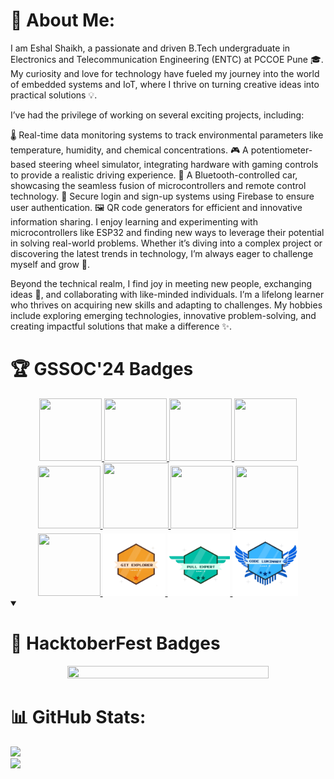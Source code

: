 # 💫 About Me:
I am Eshal Shaikh, a passionate and driven B.Tech undergraduate in Electronics and Telecommunication Engineering (ENTC) at PCCOE Pune 🎓. My curiosity and love for technology have fueled my journey into the world of embedded systems and IoT, where I thrive on turning creative ideas into practical solutions 💡.

I’ve had the privilege of working on several exciting projects, including:

🌡️ Real-time data monitoring systems to track environmental parameters like temperature, humidity, and chemical concentrations.
🎮 A potentiometer-based steering wheel simulator, integrating hardware with gaming controls to provide a realistic driving experience.
🚗 A Bluetooth-controlled car, showcasing the seamless fusion of microcontrollers and remote control technology.
🔐 Secure login and sign-up systems using Firebase to ensure user authentication.
🖼️ QR code generators for efficient and innovative information sharing.
I enjoy learning and experimenting with microcontrollers like ESP32 and finding new ways to leverage their potential in solving real-world problems. Whether it’s diving into a complex project or discovering the latest trends in technology, I’m always eager to challenge myself and grow 🌱.

Beyond the technical realm, I find joy in meeting new people, exchanging ideas 🤝, and collaborating with like-minded individuals. I’m a lifelong learner who thrives on acquiring new skills and adapting to challenges. My hobbies include exploring emerging technologies, innovative problem-solving, and creating impactful solutions that make a difference ✨.
</br>


# 🏆 GSSOC'24 Badges
<div style='display:flex; align-items:center; gap: 10px;' align='center'>
  <a href="https://gssoc.girlscript.tech/leaderboard?year=2024Extd&username=eshalshaikh07">
    <img src="https://raw.githubusercontent.com/GSSoC24/Postman-Challenge/main/docs/assets/1.png" width="100px" height="100px" />
    <img src="https://raw.githubusercontent.com/GSSoC24/Postman-Challenge/main/docs/assets/2.png" width="100px" height="100px" />
    <img src="https://raw.githubusercontent.com/GSSoC24/Postman-Challenge/main/docs/assets/3.png" width="100px" height="100px" />
    <img src="https://raw.githubusercontent.com/GSSoC24/Postman-Challenge/main/docs/assets/4.png" width="100px" height="100px" />
    <img src="https://raw.githubusercontent.com/GSSoC24/Postman-Challenge/main/docs/assets/5.png" width="100px" height="100px" />
    <img src="https://raw.githubusercontent.com/GSSoC24/Postman-Challenge/main/docs/assets/6.png" width="105px" height="105px" />
    <img src="https://raw.githubusercontent.com/GSSoC24/Postman-Challenge/main/docs/assets/7.png" width="100px" height="100px" />
    <img src="https://raw.githubusercontent.com/GSSoC24/Postman-Challenge/main/docs/assets/8.png" width="100px" height="100px" />
    <img src="https://raw.githubusercontent.com/GSSoC24/Postman-Challenge/main/docs/assets/Postman%20White.png" width="100px" height="100px" />
    <img src="https://raw.githubusercontent.com/GSSoC24/Contributor/refs/heads/main/assets/Git%20Explorer.png" width="100px" height="100px" />
    <img src="https://raw.githubusercontent.com/GSSoC24/Contributor/refs/heads/main/assets/Pull%20Expert.png" width="100px" height="100px" />
    <img src="https://raw.githubusercontent.com/GSSoC24/Contributor/refs/heads/main/assets/Code%20Luminary.png" width="105px" height="105px" />    
  </a>
</div>

<details open>
  <summary><h1>👀 HacktoberFest Badges</h1></summary>
  <div align="center">
    <img src="https://holopin.me/ikkiocean" width="80%" height="80%" />
  </div>
</details>


# 📊 GitHub Stats:

![](https://github-readme-stats.vercel.app/api/top-langs/?username=eshalshaikh07&theme=dracula&hide_border=true&include_all_commits=true&count_private=true&layout=compact)
<br/>
![](https://github-readme-streak-stats.herokuapp.com/?user=eshalshaikh07&theme=dracula&hide_border=true)
